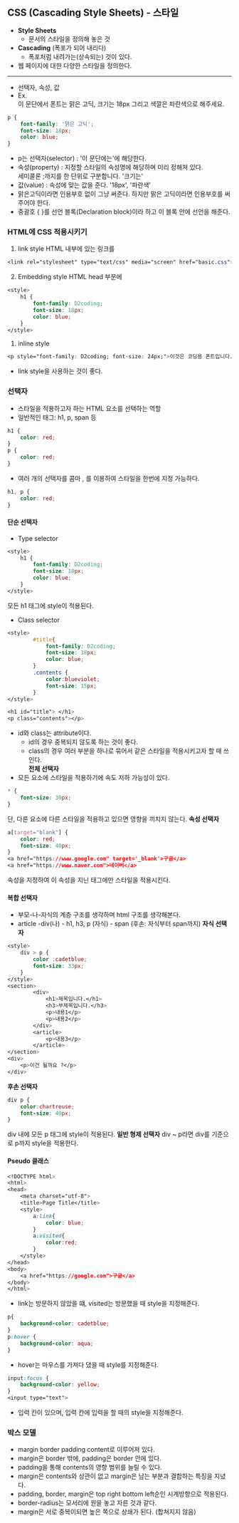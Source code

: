## CSS (Cascading Style Sheets) - 스타일
* **Style Sheets**
  * 문서의 스타일을 정의해 놓은 것
* **Cascading** (폭포가 되어 내리다)
  * 폭포처럼 내려가는(상속되는) 것이 있다.
* 웹 페이지에 대한 다양한 스타일을 정의한다.
-----------------
* 선택자, 속성, 값
* Ex.  
이 문단에서 폰트는 맑은 고딕, 크기는 18px 그리고 색깔은 파란색으로 해주세요.
```css
p {
    font-family: '맑은 고딕';
    font-size: 18px;
    color: blue;
}
```
* p는 선택자(selector) : '이 문단에는'에 해당한다.
* 속성(property) : 지정할 스타일의 속성명에 해당하며 미리 정해져 있다.  
세미콜론 ;까지를 한 단위로 구분합니다. '크기는'
* 값(value) : 속성에 맞는 값을 준다. '18px', '파란색'
* 맑은고딕이라면 인용부호 없이 그냥 써준다. 하지만 맑은 고딕이라면 인용부호를 써주어야 한다.
* 중괄호 { }를 선언 블록(Declaration block)이라 하고 이 블록 안에 선언을 해준다. 
### HTML에 CSS 적용시키기
1. link style
    HTML 내부에 있는 링크를
```css
<link rel="stylesheet" type="text/css" media="screen" href="basic.css">
```
2. Embedding style
    HTML head 부분에 
```css
<style>
    h1 {
        font-family: D2coding;
        font-size: 18px;
        color: blue;
    }
</style>
```
1. inline style

```css
<p style="font-family: D2coding; font-size: 24px;">이것은 코딩용 폰트입니다. | ㅣ I</p>
```
* link style을 사용하는 것이 좋다.

### 선택자
* 스타일을 적용하고자 하는 HTML 요소를 선택하는 역할
* 일반적인 태그: h1, p, span 등
```css
h1 {
    color: red;
}
p {
    color: red;
}
```
* 여러 개의 선택자를 콤마 , 를 이용하여 스타일을 한번에 지정 가능하다.
```css
h1, p {
    color: red;
}
```
#### 단순 선택자
* Type selector
```css
<style>
    h1 {
        font-family: D2coding;
        font-size: 18px;
        color: blue;
    }
</style>
```
모든 h1 태그에 style이 적용된다.
* Class selector
```css
<style>
        #title{
            font-family: D2coding;
            font-size: 18px;
            color: blue;
        }
        .contents {
            color:blueviolet;
            font-size: 15px;
        }
</style>

<h1 id="title"> </h1>
<p class="contents"></p>
```
* id와 class는 attribute이다.
  * id의 경우 중복되지 않도록 하는 것이 좋다.
  * class의 경우 여러 부분을 하나로 묶어서 같은 스타일을 적용시키고자 할 때 쓰인다.  
**전체 선택자**  
* 모든 요소에 스타일을 적용하기에 속도 저하 가능성이 있다.
```css
* {
    font-size: 30px;
}
```
단, 다른 요소에 다른 스타일을 적용하고 있으면 영향을 끼치지 않는다.
**속성 선택자**  
```css
a[target="blank"] {
    color: red;
    font-size: 40px;
}
<a href="https://www.google.com" target='_blank'>구글</a>
<a href="https://www.naver.com">네이버</a>
```
속성을 지정하여 이 속성을 지닌 태그에만 스타일을 적용시킨다.

#### 복합 선택자
* 부모-나-자식의 계층 구조를 생각하며 html 구조를 생각해본다.
* article -div(나) - h1, h3, p (자식) - span (후손: 자식부터 span까지)
**자식 선택자**
```css
<style>
    div > p {
        color :cadetblue;
        font-size: 33px;
    }
</style>
<section>
        <div>
            <h1>제목입니다.</h1>
            <h3>부제목입니다.</h3>
            <p>내용1</p>
            <p>내용2</p>
        </div>
        <article>
            <p>내용3</p>
        </article>
</section>
<div>
    <p>이건 될까요 ?</p>
</div>
```
**후손 선택자**
```css
div p {
    color:chartreuse;
    font-size: 40px;
}
```
div 내에 모든 p 태그에 style이 적용된다.
**일반 형제 선택자**
div ~ p라면 div를 기준으로 p까지 style을 적용한다.

#### Pseudo 클래스
```css
<!DOCTYPE html>
<html>
<head>
    <meta charset="utf-8">
    <title>Page Title</title>
    <style>
        a:link{
            color: blue;
        }
        a:visited{
            color:red;
        }
    </style>
</head>
<body>
    <a href="https://google.com">구글</a>
</body>
</html>
```
* link는 방문하지 않았을 떄, visited는 방문했을 때 style을 지정해준다.
```css
p{
    background-color: cadetblue;
}
p:hover {
    background-color: aqua;
}
```
* hover는 마우스를 가져다 댔을 때 style를 지정해준다.
```css
input:focus {
    background-color: yellow;
}
<input type="text">
```
* 입력 칸이 있으며, 입력 칸에 입력을 할 때의 style을 지정해준다.
### 박스 모델
* margin border padding content로 이루어져 있다.
* margin은 border 밖에, padding은 border 안에 있다.
* padding을 통해 contents의 영향 범위를 늘릴 수 있다.
* margin은 contents와 상관이 없고 margin은 남는 부분과 결합하는 특징을 지녔다.
* padding, border, margin은 top right bottom left순인 시계방향으로 적용된다.
* border-radius는 모서리에 원을 놓고 자른 것과 같다.
* margin은 서로 중복이되면 높은 쪽으로 상쇄가 된다. (합쳐지지 않음)
